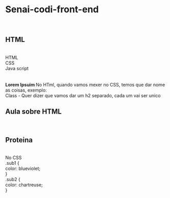 # Senai-codi-front-end
<br>
<h2> HTML </h2> 
<br>
HTML
<br>
CSS
<br>
Java script
<br> <br> <br>
<b> Lorem Ipsuim </b>
No HTml, quando vamos mexer no CSS, temos que dar nome as coisas, exemplo: <br>
Class - Quer dizer que vamos dar um h2 separado, cada um vai ser unico <br>
    <h2 class="sub1">Aula sobre HTML</h2> <br>
    <h2 class="sub2">Proteina</h2> <br>
No CSS <br>
.sub1 { <Br>
color: blueviolet; <br>
} <br>
.sub2 { <Br>
color: chartreuse; <br>
}
